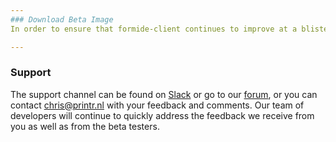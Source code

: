 ```yaml
---
### Download Beta Image
In order to ensure that formide-client continues to improve at a blistering pace, we ask our Beta users to contribute and maintain a constant flow of feedback with our development team. By installing formide-client through [NPM](/#/docs/client/install/npm), you are accepting the role of an official "FORMIDE Contributor".

---
```

### Support
The support channel can be found on [Slack](http://slack.printr.nl/) or go to our [forum](https://forum.formide.com), or you can contact chris@printr.nl with your feedback and comments. Our team of developers will continue to quickly address the feedback we receive from you as well as from the beta testers.
